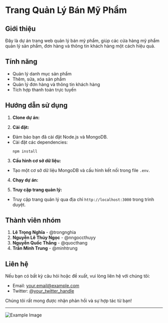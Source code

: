 # Trang Quản Lý Bán Mỹ Phẩm

## Giới thiệu

Đây là dự án trang web quản lý bán mỹ phẩm, giúp các cửa hàng mỹ phẩm quản lý sản phẩm, đơn hàng và thông tin khách hàng một cách hiệu quả.

## Tính năng

- Quản lý danh mục sản phẩm
- Thêm, sửa, xóa sản phẩm
- Quản lý đơn hàng và thông tin khách hàng
- Tích hợp thanh toán trực tuyến

## Hướng dẫn sử dụng

1. **Clone dự án:**

2. **Cài đặt:**
- Đảm bảo bạn đã cài đặt Node.js và MongoDB.
- Cài đặt các dependencies:
  ```
  npm install
  ```

3. **Cấu hình cơ sở dữ liệu:**
- Tạo một cơ sở dữ liệu MongoDB và cấu hình kết nối trong file `.env`.

4. **Chạy dự án:**

5. **Truy cập trang quản lý:**
- Truy cập trang quản lý qua địa chỉ `http://localhost:3000` trong trình duyệt.

## Thành viên nhóm

1. **Lê Trọng Nghĩa** - @trongnghia
2. **Nguyễn Lê Thúy Ngọc** - @nngoccthuyy
3. **Nguyễn Quốc Thắng** - @quocthang
4. **Trần Minh Trung** - @minhtrung

## Liên hệ

Nếu bạn có bất kỳ câu hỏi hoặc đề xuất, vui lòng liên hệ với chúng tôi:

- Email: your.email@example.com
- Twitter: [@your_twitter_handle](https://twitter.com/your_twitter_handle)

Chúng tôi rất mong được nhận phản hồi và sự hợp tác từ bạn!

--- 

![Example Image](DoAn\hasaki-store\src\components\hinhanh/hinh1.png)

